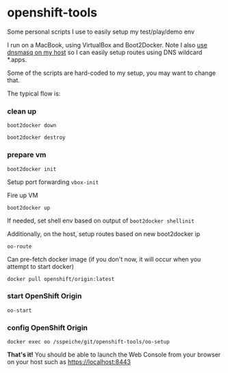 # openshift-tools
Some personal scripts I use to easily setup my test/play/demo env

I run on a MacBook, using VirtualBox and Boot2Docker. Note I also [use dnsmasq on my host](http://passingcuriosity.com/2013/dnsmasq-dev-osx/) so I can easily setup routes using DNS wildcard *.apps.

Some of the scripts are hard-coded to my setup, you may want to change that.

The typical flow is:

### clean up
`boot2docker down`

`boot2docker destroy`

### prepare vm
`boot2docker init`

Setup port forwarding
`vbox-init`

Fire up VM

`boot2docker up`

If needed, set shell env based on output of `boot2docker shellinit`

Additionally, on the host, setup routes based on new boot2docker ip

`oo-route`

Can pre-fetch docker image (if you don't now, it will occur when you attempt to start docker)

`docker pull openshift/origin:latest`

### start OpenShift Origin
`oo-start`

### config OpenShift Origin
`docker exec oo /sspeiche/git/openshift-tools/oo-setup`

**That's it!**  You should be able to launch the Web Console from your browser on your host such as [https://localhost:8443](https://localhost:8443)
